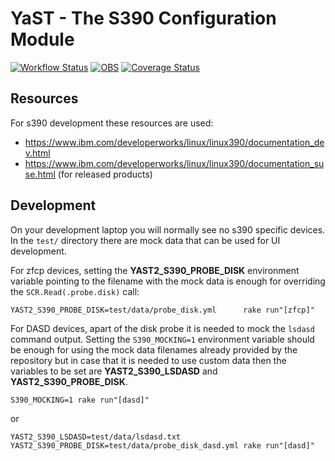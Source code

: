 # YaST - The S390 Configuration Module

[![Workflow Status](https://github.com/yast/yast-s390/workflows/CI/badge.svg?branch=master)](
https://github.com/yast/yast-s390/actions?query=branch%3Amaster)
[![OBS](https://github.com/yast/yast-s390/actions/workflows/submit.yml/badge.svg)](https://github.com/yast/yast-s390/actions/workflows/submit.yml)
[![Coverage Status](https://img.shields.io/coveralls/yast/yast-s390.svg)](https://coveralls.io/r/yast/yast-s390?branch=master)

## Resources

For s390 development these resources are used:

- https://www.ibm.com/developerworks/linux/linux390/documentation_dev.html
- https://www.ibm.com/developerworks/linux/linux390/documentation_suse.html (for released products)

## Development

On your development laptop you will normally see no s390 specific devices.
In the `test/` directory there are mock data that can be used for UI
development.

For zfcp devices, setting the **YAST2_S390_PROBE_DISK** environment variable
pointing to the filename with the mock data is enough for overriding the
`SCR.Read(.probe.disk)` call:

    YAST2_S390_PROBE_DISK=test/data/probe_disk.yml      rake run"[zfcp]"

For DASD devices, apart of the disk probe it is needed to mock the `lsdasd` command
output. Setting the `S390_MOCKING=1` environment variable should be enough for
using the mock data filenames already provided by the repository but in case that it is needed to
use custom data then the variables to be set are **YAST2_S390_LSDASD** and
**YAST2_S390_PROBE_DISK**.

    S390_MOCKING=1 rake run"[dasd]"

or

    YAST2_S390_LSDASD=test/data/lsdasd.txt YAST2_S390_PROBE_DISK=test/data/probe_disk_dasd.yml rake run"[dasd]"


